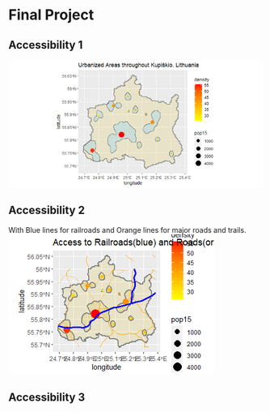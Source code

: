 
# Final Project

## Accessibility 1
![](accessibility1.png)

## Accessibility 2 
With Blue lines for railroads and Orange lines for major roads and trails.
![](accessibility2.png)

## Accessibility 3 
